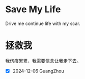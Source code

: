 # Save My Life
Drive me continue life with my scar.

# 拯救我
我伤痕累累，我需要信念让我走下去。

- [x] 2024-12-06 GuangZhou 
